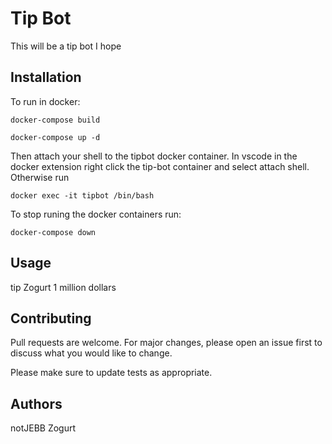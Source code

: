 # Tip Bot

This will be a tip bot I hope

## Installation

To run in docker:

  `docker-compose build`
  
  `docker-compose up -d`
  
Then attach your shell to the tipbot docker container. In vscode in the docker extension right click the tip-bot container and select attach shell. Otherwise run
  
  `docker exec -it tipbot /bin/bash`
  
 To stop runing the docker containers run:
   
   `docker-compose down`

## Usage

tip Zogurt 1 million dollars

## Contributing
Pull requests are welcome. For major changes, please open an issue first to discuss what you would like to change.

Please make sure to update tests as appropriate.

## Authors
notJEBB
Zogurt

